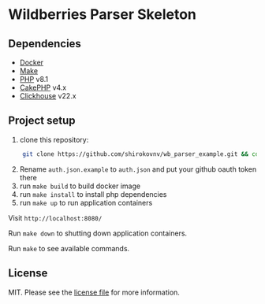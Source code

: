 # Wildberries Parser Skeleton

## Dependencies

- [Docker][link-docker]
- [Make][link-make]
- [PHP][link-php] v8.1
- [CakePHP][link-cake-php] v4.x
- [Clickhouse][link-clickhouse] v22.x

## Project setup

1. clone this repository:

```bash
    git clone https://github.com/shirokovnv/wb_parser_example.git && cd wb_parser_examle
```

2. Rename `auth.json.example` to `auth.json` and put your github oauth token there
3. run `make build` to build docker image
4. run `make install` to install php dependencies
5. run `make up` to run application containers

Visit `http://localhost:8080/`

Run `make down` to shutting down application containers.

Run `make` to see available commands.

## License

MIT. Please see the [license file](LICENSE.md) for more information.

[link-php]: https://www.php.net/
[link-docker]: https://www.docker.com/
[link-make]: https://www.gnu.org/software/make/manual/make.html
[link-cake-php]: https://cakephp.org/
[link-clickhouse]: https://clickhouse.com/
